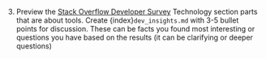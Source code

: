 3. Preview the [Stack Overflow Developer Survey](https://survey.stackoverflow.co/2023/#technology) Technology section parts that are about tools. Create {index}`dev_insights.md` with 3-5 bullet points for discussion.  These can be facts you found most interesting or questions you have based on the results (it can be clarifying or deeper questions)